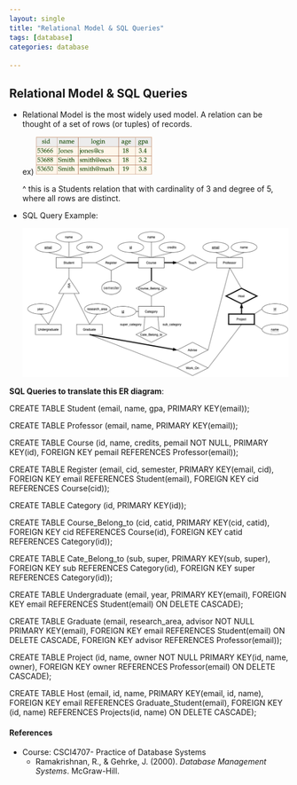 ```yaml
---
layout: single
title: "Relational Model & SQL Queries"
tags: [database]
categories: database

---
```


## Relational Model & SQL Queries

- Relational Model is the most widely used model. A relation can be thought of a set of rows (or tuples) of records.

  ex) <img src="/assets/images/Screen Shot 2021-12-18 at 5.13.01 AM.png" alt="Screen Shot 2021-12-18 at 5.13.01 AM" style="zoom:33%;" />

  ^ this is a Students relation that with cardinality of 3 and degree of 5, where all rows are distinct.

- SQL Query Example:

  ![image-20211218051522206](/assets/images/image-20211218051522206.png)

**SQL Queries to translate this ER diagram**:

CREATE TABLE Student (email, name, gpa, PRIMARY KEY(email)); 

CREATE TABLE Professor (email, name, PRIMARY KEY(email)); 

CREATE TABLE Course (id, name, credits, pemail NOT NULL, 
		PRIMARY KEY(id), 
		FOREIGN KEY pemail REFERENCES Professor(email));

CREATE TABLE Register (email, cid, semester, 
		PRIMARY KEY(email, cid), 
		FOREIGN KEY email REFERENCES Student(email), 
		FOREIGN KEY cid REFERENCES Course(cid));

CREATE TABLE Category (id, PRIMARY KEY(id)); 

CREATE TABLE Course_Belong_to (cid, catid, 
		PRIMARY KEY(cid, catid), 
		FOREIGN KEY cid REFERENCES Course(id),
		FOREIGN KEY catid REFERENCES Category(id)); 

CREATE TABLE Cate_Belong_to (sub, super, 
		PRIMARY KEY(sub, super), 
		FOREIGN KEY sub REFERENCES Category(id), 		FOREIGN KEY super REFERENCES Category(id));

CREATE TABLE Undergraduate (email, year, 		PRIMARY KEY(email), 
		FOREIGN KEY email REFERENCES Student(email) ON DELETE CASCADE); 

CREATE TABLE Graduate (email, research_area, advisor NOT NULL 
		PRIMARY KEY(email), 
		FOREIGN KEY email REFERENCES Student(email) ON DELETE CASCADE, 
		FOREIGN KEY advisor REFERENCES Professor(email));

CREATE TABLE Project (id, name, owner NOT NULL 
		PRIMARY KEY(id, name, owner), 
		FOREIGN KEY owner REFERENCES Professor(email) ON DELETE CASCADE); 

CREATE TABLE Host (email, id, name, 
		PRIMARY KEY(email, id, name), 
		FOREIGN KEY email REFERENCES Graduate_Student(email), 
		FOREIGN KEY (id, name) REFERENCES Projects(id, name) ON DELETE CASCADE);

#### References

- Course: CSCI4707- Practice of Database Systems
  - Ramakrishnan, R., & Gehrke, J. (2000). *Database Management Systems*. McGraw-Hill. 

